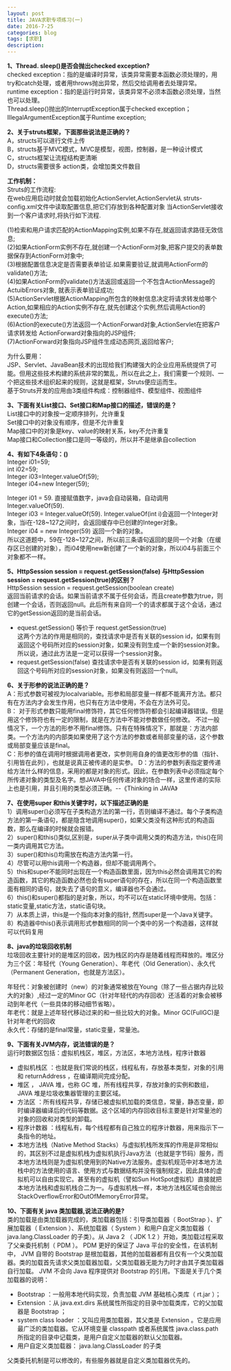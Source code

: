 ```yaml
---
layout: post
title: JAVA求职专项练习(一)
date: 2016-7-25
categories: blog
tags: [求职]
description: 
---
```


**1、Thread. sleep()是否会抛出checked exception?**               
checked exception：指的是编译时异常，该类异常需要本函数必须处理的，用try和catch处理，或者用throws抛出异常，然后交给调用者去处理异常。                  
runtime exception：指的是运行时异常，该类异常不必须本函数必须处理，当然也可以处理。           
Thread.sleep()抛出的InterruptException属于checked exception；IllegalArgumentException属于Runtime exception;      

**2、关于struts框架，下面那些说法是正确的？**               
A，structs可以进行文件上传          
B，structs基于MVC模式，MVC是模型，视图，控制器，是一种设计模式              
C，structs框架让流程结构更清晰             
D，structs需要很多 action类，会增加类文件数目                

**工作机制：**        
Struts的工作流程:                    
在web应用启动时就会加载初始化ActionServlet,ActionServlet从 
struts-config.xml文件中读取配置信息,把它们存放到各种配置对象 
当ActionServlet接收到一个客户请求时,将执行如下流程. 

(1)检索和用户请求匹配的ActionMapping实例,如果不存在,就返回请求路径无效信息;           
(2)如果ActionForm实例不存在,就创建一个ActionForm对象,把客户提交的表单数据保存到ActionForm对象中;        
(3)根据配置信息决定是否需要表单验证.如果需要验证,就调用ActionForm的validate()方法;       
(4)如果ActionForm的validate()方法返回或返回一个不包含ActionMessage的ActuibErrors对象, 就表示表单验证成功;       
(5)ActionServlet根据ActionMapping所包含的映射信息决定将请求转发给哪个Action,如果相应的Action实例不存在,就先创建这个实例,然后调用Action的execute()方法;                
(6)Action的execute()方法返回一个ActionForward对象,ActionServlet在把客户请求转发给 ActionForward对象指向的JSP组件;  
(7)ActionForward对象指向JSP组件生成动态网页,返回给客户;          

为什么要用：            
JSP、Servlet、JavaBean技术的出现给我们构建强大的企业应用系统提供了可能。但用这些技术构建的系统非常的繁乱，所以在此之上，我们需要一个规则、一个把这些技术组织起来的规则，这就是框架，Struts便应运而生。            
基于Struts开发的应用由3类组件构成：控制器组件、模型组件、视图组件                 

**3、下面有关List接口、Set接口和Map接口的描述，错误的是？**              
List接口中的对象按一定顺序排列，允许重复        
Set接口中的对象没有顺序，但是不允许重复              
Map接口中的对象是key、value的映射关系，key不允许重复                  
Map接口和Collection接口是同一等级的，所以并不是继承自collection             

**4、有如下4条语句：()**          
Integer i01=59;          
int i02=59;                              
Integer i03=Integer.valueOf(59);         
Integer i04=new Integer(59);            

Integer i01 = 59. 直接赋值数字，java会自动装箱，自动调用Integer.valueOf(59).    
Integer i03 = Integer.valueOf(59).  Integer.valueOf(int i)会返回一个Integer对象，当i在-128~127之间时，会返回缓存中已创建的Integer对象。               
Integer i04 = new Integer(59) 返回一个新的对象。              
所以这道题中，59在-128~127之间，所以前三条语句返回的是同一个对象（在缓存区已创建的对象），而i04使用new新创建了一个新的对象，所以i04与前面三个对象都不一样。           

**5、HttpSession session = request.getSession(false) 与HttpSession session = request.getSession(true)的区别？**   
HttpSession session = request.getSession(boolean create)                
返回当前请求的会话。如果当前请求不属于任何会话，而且create参数为true，则创建一个会话，否则返回null。此后所有来自同一个的请求都属于这个会话，通过它的getSession返回的是当前会话。   

- equest.getSession() 等价于 request.getSession(true)             
这两个方法的作用是相同的，查找请求中是否有关联的session id，如果有则返回这个号码所对应的session对象，如果没有则生成一个新的session对象。所以说，通过此方法是一定可以获得一个session对象。
- request.getSession(false) 查找请求中是否有关联的session id，如果有则返回这个号码所对应的session对象，如果没有则返回一个null。


**6、关于形参的说法正确的是？**             
A：形式参数可被视为localvariable。形参和局部变量一样都不能离开方法。都只有在方法内才会发生作用，也只有在方法中使用，不会在方法外可见。            
B： 对于形式参数只能用final修饰符，其它任何修饰符都会引起编译器错误。但是用这个修饰符也有一定的限制，就是在方法中不能对参数做任何修改。 不过一般情况下，一个方法的形参不用final修饰。只有在特殊情况下，那就是：方法内部类。一个方法内的内部类如果使用了这个方法的参数或者局部变量的话，这个参数或局部变量应该是final。               
C：形参的值在调用时根据调用者更改，实参则用自身的值更改形参的值（指针、引用皆在此列），也就是说真正被传递的是实参。 
D：方法的参数列表指定要传递给方法什么样的信息，采用的都是对象的形式。因此，在参数列表中必须指定每个所传递对象的类型及名字。想JAVA中任何传递对象的场合一样，这里传递的实际上也是引用，并且引用的类型必须正确。--《Thinking in JAVA》

**7、在使用super 和this关键字时，以下描述正确的是**             
1）调用super()必须写在子类构造方法的第一行，否则编译不通过。每个子类构造方法的第一条语句，都是隐含地调用super()，如果父类没有这种形式的构造函数，那么在编译的时候就会报错。                 
2）super()和this()类似,区别是，super从子类中调用父类的构造方法，this()在同一类内调用其它方法。         
3）super()和this()均需放在构造方法内第一行。                
4）尽管可以用this调用一个构造器，但却不能调用两个。                
5）this和super不能同时出现在一个构造函数里面，因为this必然会调用其它的构造函数，其它的构造函数必然也会有super语句的存在，所以在同一个构造函数里面有相同的语句，就失去了语句的意义，编译器也不会通过。            
6）this()和super()都指的是对象，所以，均不可以在static环境中使用。包括：static变量,static方法，static语句块。   
7）从本质上讲，this是一个指向本对象的指针, 然而super是一个Java关键字。                    
8）构造器中this()表示调用形式参数相同的同一个类中的另一个构造器，这样就可以代码复用       


**8、java的垃圾回收机制**            
垃圾回收主要针对的是堆区的回收，因为栈区的内存是随着线程而释放的。堆区分为三个区：年轻代（Young Generation）、年老代（Old Generation）、永久代（Permanent Generation，也就是方法区）。

年轻代：对象被创建时（new）的对象通常被放在Young（除了一些占据内存比较大的对象）,经过一定的Minor GC（针对年轻代的内存回收）还活着的对象会被移动到年老代（一些具体的移动细节省略）。      
年老代：就是上述年轻代移动过来的和一些比较大的对象。Minor GC(FullGC)是针对年老代的回收         
永久代：存储的是final常量，static变量，常量池。           

**9、下面有关JVM内存，说法错误的是？**          
运行时数据区包括：虚拟机栈区，堆区，方法区，本地方法栈，程序计数器      

- 虚拟机栈区 ：也就是我们常说的栈区，线程私有，存放基本类型，对象的引用和 returnAddress ，在编译期间完成分配。   
- 堆区 ， JAVA 堆，也称 GC 堆，所有线程共享，存放对象的实例和数组， JAVA 堆是垃圾收集器管理的主要区域。          
- 方法区 ：所有线程共享，存储已被虚拟机加载的类信息，常量，静态变量，即时编译器编译后的代码等数据。这个区域的内存回收目标主要是针对常量池的对象的回收和对类型的卸载。                                    
- 程序计数器 ：线程私有，每个线程都有自己独立的程序计数器，用来指示下一条指令的地址。                         
- 本地方法栈（Native Method Stacks）与虚拟机栈所发挥的作用是非常相似的，其区别不过是虚拟机栈为虚拟机执行Java方法（也就是字节码）服务，而本地方法栈则是为虚拟机使用到的Native方法服务。虚拟机规范中对本地方法栈中的方法使用的语言、使用方式与数据结构并没有强制规定，因此具体的虚拟机可以自由实现它。甚至有的虚拟机（譬如Sun HotSpot虚拟机）直接就把本地方法栈和虚拟机栈合二为一。与虚拟机栈一样，本地方法栈区域也会抛出StackOverflowError和OutOfMemoryError异常。        

**10、下面有关 java 类加载器,说法正确的是?**           
类的加载是由类加载器完成的，类加载器包括：引导类加载器（ BootStrap ）、扩展加载器（ Extension ）、系统加载器（ System ）和用户自定义类加载器（ java.lang.ClassLoader 的子类）。从 Java 2 （ JDK 1.2 ）开始，类加载过程采取了父亲委托机制（ PDM ）。 PDM 更好的保证了 Java 平台的安全性，在该机制中， JVM 自带的 Bootstrap 是根加载器，其他的加载器都有且仅有一个父类加载器。类的加载首先请求父类加载器加载，父类加载器无能为力时才由其子类加载器自行加载。 JVM 不会向 Java 程序提供对 Bootstrap 的引用。下面是关于几个类加载器的说明： 

- Bootstrap ：一般用本地代码实现，负责加载 JVM 基础核心类库（ rt.jar ）；
- Extension ：从 java.ext.dirs 系统属性所指定的目录中加载类库，它的父加载器是 Bootstrap ；
- system class loader ：又叫应用类加载器，其父类是 Extension 。它是应用最广泛的类加载器。它从环境变量 classpath 或者系统属性 java.class.path 所指定的目录中记载类，是用户自定义加载器的默认父加载器。
- 用户自定义类加载器： java.lang.ClassLoader 的子类 

父类委托机制是可以修改的，有些服务器就是自定义类加载器优先的。